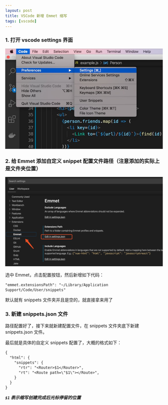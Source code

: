 ```yaml
---
layout: post
title: VSCode 新增 Emmet 缩写
tags: [vscode]
---
```


### 1. 打开 vscode settings 界面

![vscode-settings](/assets/img/posts/2020/vscode-emmet-snippets/vscode-settings.jpg "vscode-settings")

### 2. 给 Emmet 添加自定义 snippet 配置文件路径（注意添加的实际上是文件夹位置）

![add-extension-path](/assets/img/posts/2020/vscode-emmet-snippets/add-extension-path.jpg "add extension path")

选中 Emmet，点击配置按钮，然后新增如下代码：

```
"emmet.extensionsPath": "~/Library/Application Support/Code/User/snippets"
```

默认就有 snippets 文件夹并且是空的，就直接拿来用了

### 3. 新建 snippets.json 文件

路径配置好了，接下来就新建配置文件，在 snippets 文件夹底下新建 snippets.json 文件。

最后就是具体的自定义 snippets 配置了，大概的格式如下：

```
{
  "html": {
    "snippets": {
      "rtr": "<Router>$1</Router>",
      "rt": "<Route path=\"$1\"></Route>",
    }
  }
}
```

***`$1` 表示缩写创建完成后光标停留的位置***